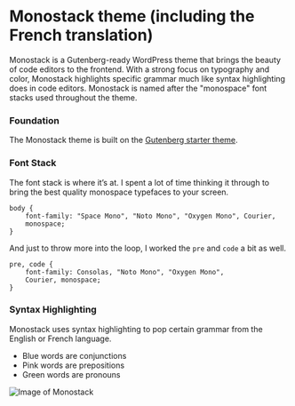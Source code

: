# Monostack theme (including the French translation)

Monostack is a Gutenberg-ready WordPress theme that brings the beauty of code editors to the frontend. With a strong focus on typography and color, Monostack highlights specific grammar much like syntax highlighting does in code editors. Monostack is named after the "monospace" font stacks used throughout the theme.

### Foundation

The Monostack theme is built on the [Gutenberg starter theme](https://github.com/WordPress/gutenberg-starter-theme).

### Font Stack

The font stack is where it’s at. I spent a lot of time thinking it through to bring the best quality monospace typefaces to your screen.

```
body {
    font-family: "Space Mono", "Noto Mono", "Oxygen Mono", Courier, 
    monospace;
}
```

And just to throw more into the loop, I worked the `pre` and `code` a bit as well.

```
pre, code {
    font-family: Consolas, "Noto Mono", "Oxygen Mono", 
    Courier, monospace;
}
```
### Syntax Highlighting

Monostack uses syntax highlighting to pop certain grammar from the English or French language. 

* Blue words are conjunctions
* Pink words are prepositions
* Green words are pronouns

![Image of Monostack](https://cldup.com/sNkM_BJyoP.png)
